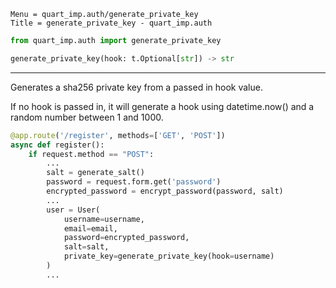 ```
Menu = quart_imp.auth/generate_private_key
Title = generate_private_key - quart_imp.auth
```

```python
from quart_imp.auth import generate_private_key
```

```python
generate_private_key(hook: t.Optional[str]) -> str
```

---

Generates a sha256 private key from a passed in hook value.

If no hook is passed in, it will generate a hook using datetime.now() and a
random number between 1 and 1000.

```python
@app.route('/register', methods=['GET', 'POST'])
async def register():
    if request.method == "POST":
        ...
        salt = generate_salt()
        password = request.form.get('password')
        encrypted_password = encrypt_password(password, salt)
        ...
        user = User(
            username=username,
            email=email,
            password=encrypted_password,
            salt=salt,
            private_key=generate_private_key(hook=username)
        )
        ...
```
